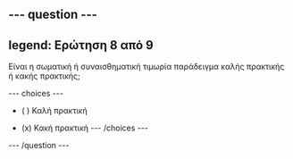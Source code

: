 --- question ---
---
legend: Ερώτηση 8 από 9
---

Είναι η σωματική ή συναισθηματική τιμωρία παράδειγμα καλής πρακτικής ή κακής πρακτικής;

--- choices ---
- ( ) Καλή πρακτική

- (x) Κακή πρακτική
--- /choices ---

--- /question ---
